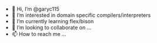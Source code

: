 - 👋 Hi, I’m @garyc115
- 👀 I’m interested in domain specific compilers/interpreters
- 🌱 I’m currently learning flex/bison
- 💞️ I’m looking to collaborate on ...
- 📫 How to reach me ...

<!---
garyc115/garyc115 is a ✨ special ✨ repository because its `README.md` (this file) appears on your GitHub profile.
You can click the Preview link to take a look at your changes.
--->
